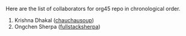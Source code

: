 Here are the list of collaborators for org45 repo in chronological order.

1. Krishna Dhakal ([chauchausoup](https://github.com/chauchausoup))
2. Ongchen Sherpa ([fullstacksherpa](https://github.com/fullstacksherpa))
